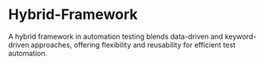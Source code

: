# Hybrid-Framework
A hybrid framework in automation testing blends data-driven and keyword-driven approaches, offering flexibility and reusability for efficient test automation.
